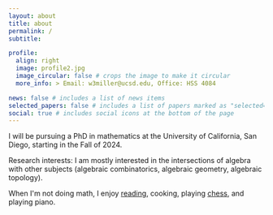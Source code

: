 ```yaml
---
layout: about
title: about
permalink: /
subtitle:

profile:
  align: right
  image: profile2.jpg
  image_circular: false # crops the image to make it circular
  more_info: > Email: w3miller@ucsd.edu, Office: HSS 4084

news: false # includes a list of news items
selected_papers: false # includes a list of papers marked as "selected={true}"
social: true # includes social icons at the bottom of the page
---
```


I will be pursuing a PhD in mathematics at the University of California, San Diego, starting in the Fall of 2024.

Research interests: I am mostly interested in the intersections of algebra with other subjects (algebraic combinatorics, algebraic geometry, algebraic topology).

When I'm not doing math, I enjoy [reading](https://www.goodreads.com/user/show/109451240-weston), cooking, playing [chess](https://www.chess.com/member/atropos7), and playing piano.
